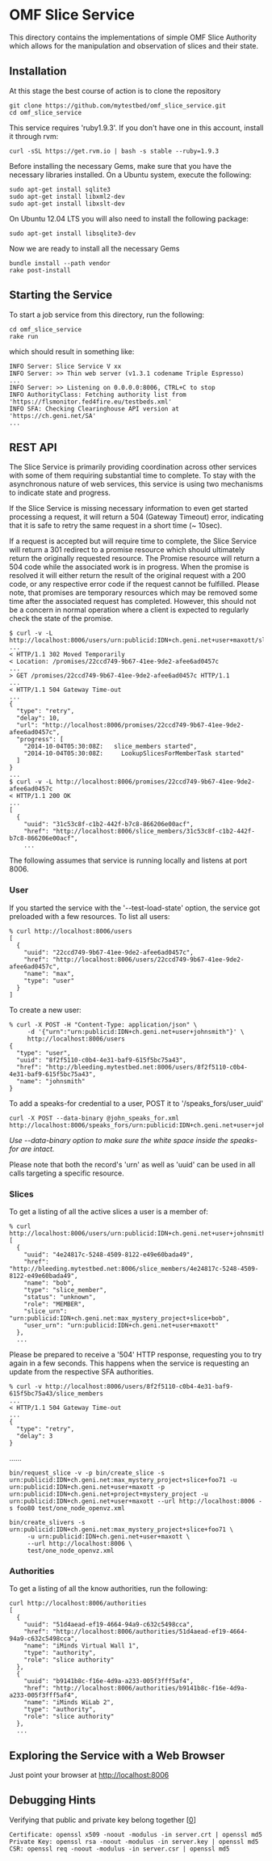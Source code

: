 
OMF Slice Service
=================

This directory contains the implementations of simple OMF Slice Authority which
allows for the manipulation and observation of slices and their state.

Installation
------------

At this stage the best course of action is to clone the repository

    git clone https://github.com/mytestbed/omf_slice_service.git
    cd omf_slice_service

This service requires 'ruby1.9.3'. If you don't have one in this account, install it through rvm:

    curl -sSL https://get.rvm.io | bash -s stable --ruby=1.9.3

Before installing the necessary Gems, make sure that you have the necessary libraries installed. On a Ubuntu
system, execute the following:

    sudo apt-get install sqlite3
    sudo apt-get install libxml2-dev
    sudo apt-get install libxslt-dev

On Ubuntu 12.04 LTS you will also need to install the following package:

    sudo apt-get install libsqlite3-dev

Now we are ready to install all the necessary Gems

    bundle install --path vendor
    rake post-install


Starting the Service
--------------------

To start a job service from this directory, run the following:

    cd omf_slice_service
    rake run

which should result in something like:

    INFO Server: Slice Service V xx
    INFO Server: >> Thin web server (v1.3.1 codename Triple Espresso)
    ...
    INFO Server: >> Listening on 0.0.0.0:8006, CTRL+C to stop
    INFO AuthorityClass: Fetching authority list from 'https://flsmonitor.fed4fire.eu/testbeds.xml'
    INFO SFA: Checking Clearinghouse API version at 'https://ch.geni.net/SA'
    ...


REST API
--------

The Slice Service is primarily providing coordination across other services with some of
them requiring substantial time to complete. To stay with the asynchronous nature of 
web services, this service is using two mechanisms to indicate state and progress.

If the Slice Service is missing necessary information to even get started processing
a request, it will return a 504 (Gateway Timeout) error, indicating that it is safe
to retry the same request in a short time (~ 10sec).

If a request is accepted but will require time to complete, the Slice Service will
return a 301 redirect to a promise resource which should ultimately return the 
originally requested resource. The Promise resource will return a 504 code while
the associated work is in progress. When the promise is resolved it will either return
the result of the original request with a 200 code, or any respective error code
if the request cannot be fulfilled. Please note, that promises are temporary resources
which may be removed some time after the associated request has completed. However, this 
should not be a concern in normal operation where a client is expected to regularly 
check the state of the promise.

    $ curl -v -L http://localhost:8006/users/urn:publicid:IDN+ch.geni.net+user+maxott/slice_members
    ...
    < HTTP/1.1 302 Moved Temporarily
    < Location: /promises/22ccd749-9b67-41ee-9de2-afee6ad0457c
    ...
    > GET /promises/22ccd749-9b67-41ee-9de2-afee6ad0457c HTTP/1.1
    ...
    < HTTP/1.1 504 Gateway Time-out
    ... 
    {
      "type": "retry",
      "delay": 10,
      "url": "http://localhost:8006/promises/22ccd749-9b67-41ee-9de2-afee6ad0457c",
      "progress": [
        "2014-10-04T05:30:08Z:   slice_members started",
        "2014-10-04T05:30:08Z:     LookupSlicesForMemberTask started"
      ]
    }
    ...
    $ curl -v -L http://localhost:8006/promises/22ccd749-9b67-41ee-9de2-afee6ad0457c 
    < HTTP/1.1 200 OK
    ...
    [
      {
        "uuid": "31c53c8f-c1b2-442f-b7c8-866206e00acf",
        "href": "http://localhost:8006/slice_members/31c53c8f-c1b2-442f-b7c8-866206e00acf",
        ...



The following assumes that service is running locally and listens at port 8006.

### User

If you started the service with the '--test-load-state' option, the service got preloaded with a few
resources. To list all users:

    % curl http://localhost:8006/users
    [
      {
        "uuid": "22ccd749-9b67-41ee-9de2-afee6ad0457c",
        "href": "http://localhost:8006/users/22ccd749-9b67-41ee-9de2-afee6ad0457c",
        "name": "max",
        "type": "user"
      }
    ]

To create a new user:

    % curl -X POST -H "Content-Type: application/json" \
         -d '{"urn":"urn:publicid:IDN+ch.geni.net+user+johnsmith"}' \
         http://localhost:8006/users
    {
      "type": "user",
      "uuid": "8f2f5110-c0b4-4e31-baf9-615f5bc75a43",
      "href": "http://bleeding.mytestbed.net:8006/users/8f2f5110-c0b4-4e31-baf9-615f5bc75a43",
      "name": "johnsmith"
    }

To add a speaks-for credential to a user, POST it to '/speaks_fors/user_uuid'

    curl -X POST --data-binary @john_speaks_for.xml http://localhost:8006/speaks_fors/urn:publicid:IDN+ch.geni.net+user+johnsmith

*Use --data-binary option to make sure the white space inside the speaks-for are intact.*

Please note that both the record's 'urn' as well as 'uuid' can be used in all calls targeting a specific
resource.


### Slices

To get a listing of all the active slices a user is a member of:

    % curl http://localhost:8006/users/urn:publicid:IDN+ch.geni.net+user+johnsmith/slice_members
    [
      {
        "uuid": "4e24817c-5248-4509-8122-e49e60bada49",
        "href": "http://bleeding.mytestbed.net:8006/slice_members/4e24817c-5248-4509-8122-e49e60bada49",
        "name": "bob",
        "type": "slice_member",
        "status": "unknown",
        "role": "MEMBER",
        "slice_urn": "urn:publicid:IDN+ch.geni.net:max_mystery_project+slice+bob",
        "user_urn": "urn:publicid:IDN+ch.geni.net+user+maxott"
      },
      ...

Please be prepared to receive a '504' HTTP response, requesting you to try again in a few seconds. This
happens when the service is requesting an update from the respective SFA authorities.

    % curl -v http://localhost:8006/users/8f2f5110-c0b4-4e31-baf9-615f5bc75a43/slice_members
    ...
    < HTTP/1.1 504 Gateway Time-out
    ...
    {
      "type": "retry",
      "delay": 3
    }
    
......

    bin/request_slice -v -p bin/create_slice -s urn:publicid:IDN+ch.geni.net:max_mystery_project+slice+foo71 -u urn:publicid:IDN+ch.geni.net+user+maxott -p urn:publicid:IDN+ch.geni.net+project+mystery_project -u urn:publicid:IDN+ch.geni.net+user+maxott --url http://localhost:8006 -s foo80 test/one_node_openvz.xml

    bin/create_slivers -s urn:publicid:IDN+ch.geni.net:max_mystery_project+slice+foo71 \
         -u urn:publicid:IDN+ch.geni.net+user+maxott \
         --url http://localhost:8006 \
         test/one_node_openvz.xml

### Authorities

To get a listing of all the know authorities, run the following:

    curl http://localhost:8006/authorities
    [
      {
        "uuid": "51d4aead-ef19-4664-94a9-c632c5498cca",
        "href": "http://localhost:8006/authorities/51d4aead-ef19-4664-94a9-c632c5498cca",
        "name": "iMinds Virtual Wall 1",
        "type": "authority",
        "role": "slice authority"
      },
      {
        "uuid": "b9141b8c-f16e-4d9a-a233-005f3fff5af4",
        "href": "http://localhost:8006/authorities/b9141b8c-f16e-4d9a-a233-005f3fff5af4",
        "name": "iMinds WiLab 2",
        "type": "authority",
        "role": "slice authority"
      },
      ...

Exploring the Service with a Web Browser
----------------------------------------

Just point your browser at [http://localhost:8006](/)

Debugging Hints
---------------

Verifying that public and private key belong together [[0](http://stackoverflow.com/a/280912/3528225)]

    Certificate: openssl x509 -noout -modulus -in server.crt | openssl md5
    Private Key: openssl rsa -noout -modulus -in server.key | openssl md5
    CSR: openssl req -noout -modulus -in server.csr | openssl md5


